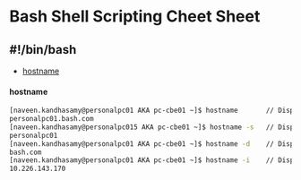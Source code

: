 # Bash Shell Scripting Cheet Sheet
## #!/bin/bash

-  [hostname](https://github.com/naveenkumar0306/bash_shell_scripting/blob/main/bash.md#hostname)

#### hostname
```bash
[naveen.kandhasamy@personalpc01 AKA pc-cbe01 ~]$ hostname       // Displays hostname of the system
personalpc01.bash.com
[naveen.kandhasamy@personalpc015 AKA pc-cbe01 ~]$ hostname -s   // Displays hostname of the system without domain
personalpc01
[naveen.kandhasamy@personalpc01 AKA pc-cbe01 ~]$ hostname -d    // Displays domain on which the system connected
bash.com
[naveen.kandhasamy@personalpc01 AKA pc-cbe01 ~]$ hostname -i    // Displays ipaddress of the system
10.226.143.170
```

